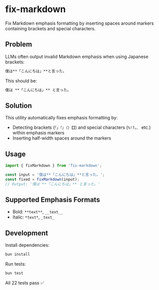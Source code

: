 # fix-markdown

Fix Markdown emphasis formatting by inserting spaces around markers containing brackets and special characters.

## Problem

LLMs often output invalid Markdown emphasis when using Japanese brackets:

```markdown
僕は**「こんにちは」**と言った。
```

This should be:

```markdown
僕は **「こんにちは」** と言った。
```

## Solution

This utility automatically fixes emphasis formatting by:
- Detecting brackets (`「」『』（）【】`) and special characters (`%!?。、` etc.) within emphasis markers
- Inserting half-width spaces around the markers

## Usage

```typescript
import { fixMarkdown } from 'fix-markdown';

const input = '僕は**「こんにちは」**と言った。';
const fixed = fixMarkdown(input);
// Output: '僕は **「こんにちは」** と言った。'
```

## Supported Emphasis Formats

- Bold: `**text**`, `__text__`
- Italic: `*text*`, `_text_`

## Development

Install dependencies:

```bash
bun install
```

Run tests:

```bash
bun test
```

All 22 tests pass ✅
